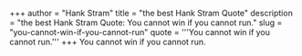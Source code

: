 +++
author = "Hank Stram"
title = "the best Hank Stram Quote"
description = "the best Hank Stram Quote: You cannot win if you cannot run."
slug = "you-cannot-win-if-you-cannot-run"
quote = '''You cannot win if you cannot run.'''
+++
You cannot win if you cannot run.
